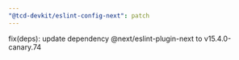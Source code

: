 ```yaml
---
"@tcd-devkit/eslint-config-next": patch
---
```


fix(deps): update dependency @next/eslint-plugin-next to v15.4.0-canary.74

